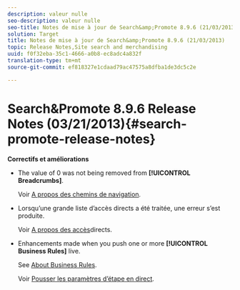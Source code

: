 ```yaml
---
description: valeur nulle
seo-description: valeur nulle
seo-title: Notes de mise à jour de Search&amp;Promote 8.9.6 (21/03/2013)
solution: Target
title: Notes de mise à jour de Search&amp;Promote 8.9.6 (21/03/2013)
topic: Release Notes,Site search and merchandising
uuid: f0f32eba-35c1-4666-a0b8-ec8adc4a832f
translation-type: tm+mt
source-git-commit: ef818327e1cdaad79ac47575a8dfba1de3dc5c2e

---
```



# Search&amp;Promote 8.9.6 Release Notes (03/21/2013){#search-promote-release-notes}

**Correctifs et améliorations**

* The value of 0 was not being removed from **[!UICONTROL Breadcrumbs]**.

   Voir [A propos des chemins de navigation](../c-about-design-menu/c-about-breadcrumbs.md#concept_FB8A943C594A4A1593B118141DA61F03).

* Lorsqu’une grande liste d’accès directs a été traitée, une erreur s’est produite.

   Voir [A propos des accès](../c-about-rules-menu/c-about-direct-hits.md#concept_C5EE074A19FD4D5B8DD21DB575E35565)directs.

* Enhancements made when you push one or more **[!UICONTROL Business Rules]** live.

   See [About Business Rules](../c-about-rules-menu/c-about-business-rules.md#concept_2A93D76216754D3D8412CDEA00BD26BD).

   Voir [Pousser les paramètres d’étape en direct](../c-about-staging.md#task_44306783B4C0408AAA58B471DAF2D9A4).

